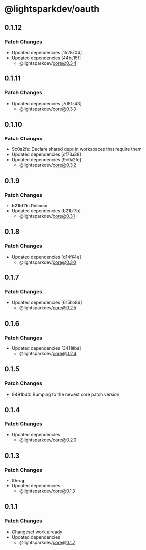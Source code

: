 # @lightsparkdev/oauth

## 0.1.12

### Patch Changes

- Updated dependencies [1528704]
- Updated dependencies [44be15f]
  - @lightsparkdev/core@0.3.4

## 0.1.11

### Patch Changes

- Updated dependencies [7d81e43]
  - @lightsparkdev/core@0.3.3

## 0.1.10

### Patch Changes

- 9c0a2fe: Declare shared deps in workspaces that require them
- Updated dependencies [cf73a38]
- Updated dependencies [9c0a2fe]
  - @lightsparkdev/core@0.3.2

## 0.1.9

### Patch Changes

- b21bf7b: Release
- Updated dependencies [b21bf7b]
  - @lightsparkdev/core@0.3.1

## 0.1.8

### Patch Changes

- Updated dependencies [d14f64e]
  - @lightsparkdev/core@0.3.0

## 0.1.7

### Patch Changes

- Updated dependencies [615bb86]
  - @lightsparkdev/core@0.2.5

## 0.1.6

### Patch Changes

- Updated dependencies [34118ba]
  - @lightsparkdev/core@0.2.4

## 0.1.5

### Patch Changes

- 9491bd4: Bumping to the newest core patch version.

## 0.1.4

### Patch Changes

- Updated dependencies
  - @lightsparkdev/core@0.2.0

## 0.1.3

### Patch Changes

- Shrug
- Updated dependencies
  - @lightsparkdev/core@0.1.3

## 0.1.1

### Patch Changes

- Changeset work already
- Updated dependencies
  - @lightsparkdev/core@0.1.2
